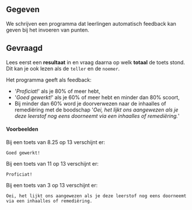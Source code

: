 ## Gegeven
We schrijven een programma dat leerlingen automatisch feedback kan geven bij het invoeren van punten. 

## Gevraagd

Lees eerst een **resultaat** in en vraag daarna op welk **totaal** de toets stond. 
Dit kan je ook lezen als de `teller` en de `noemer`. 

Het programma geeft als feedback:

* '*Proficiat!*' als je 80% of meer hebt,
* '*Goed gewerkt!*' als je 60% of meer hebt en minder dan 80% scoort,
* Bij minder dan 60% word je doorverwezen naar de inhaalles of remediëring met de boodschap '*Oei, het lijkt ons aangewezen als je deze leerstof nog eens doorneemt via een inhaalles of remediëring.*'

#### Voorbeelden
Bij een toets van 8.25 op 13 verschijnt er:
```
Goed gewerkt!
``` 

Bij een toets van 11 op 13 verschijnt er:
```
Proficiat!
``` 

Bij een toets van 3 op 13 verschijnt er:
```
Oei, het lijkt ons aangewezen als je deze leerstof nog eens doorneemt via een inhaalles of remediëring.
``` 

